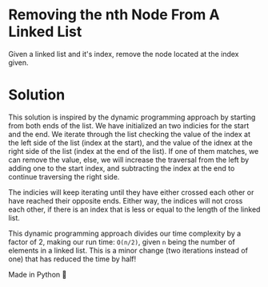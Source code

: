 # Removing the nth Node From A Linked List 
Given a linked list and it's index, remove the node located at the index given.


# Solution
This solution is inspired by the dynamic programming approach by starting from both ends of the list. We have initialized an two indicies for the start and the end. We iterate through the list checking the value of the index at the left side of the list (index at the start), and the value of the idnex at the right side of the list (index at the end of the list). If one of them matches, we can remove the value, else, we will increase the traversal from the left by adding one to the start index, and subtracting the index at the end to continue traversing the right side. 

The indicies will keep iterating until they have either crossed each other or have reached their opposite ends. Either way, the indices will not cross each other, if there is an index that is less or equal to the length of the linked list.

This dynamic programming approach divides our time complexity by a factor of 2, making our run time: `O(n/2)`, given `n` being the number of elements in a linked list. This is a minor change (two iterations instead of one) that has reduced the time by half!

Made in Python 🐍
